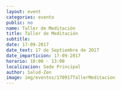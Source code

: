 ```yaml
---
layout: event
categories: evento
public: no
name: Taller de Meditación
title: Taller de Meditación
subtitle:
date: 17-09-2017
date_text: 17 de Septiembre de 2017
date_imparticion: 17-09-2017
horario: 10:00 - 13:00
localizacion: Sede Principal
author: Salud-Zen
image: img/eventos/170917TallerMeditacion
---
```

